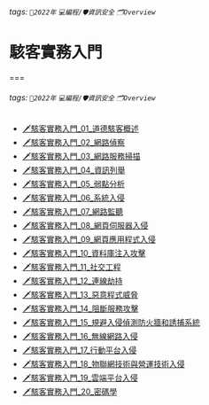 ###### tags: `📆2022年` `💻編程/🛡資訊安全` `🗂Overview`

# 駭客實務入門
===
###### tags: `📆2022年` `💻編程/🛡資訊安全` `🗂Overview`

- [🗡駭客實務入門_01_道德駭客概述](https://hackmd.io/@MickeyHuang233/駭客實務入門_01_道德駭客概述)
- [🗡駭客實務入門_02_網路偵察](https://hackmd.io/@MickeyHuang233/駭客實務入門_02_網路偵察)
- [🗡駭客實務入門_03_網路服務掃描](https://hackmd.io/@MickeyHuang233/駭客實務入門_03_網路服務掃描)
- [🗡駭客實務入門_04_資訊列舉]()
- [🗡駭客實務入門_05_弱點分析]()
- [🗡駭客實務入門_06_系統入侵]()
- [🗡駭客實務入門_07_網路監聽]()
- [🗡駭客實務入門_08_網頁伺服器入侵]()
- [🗡駭客實務入門_09_網頁應用程式入侵]()
- [🗡駭客實務入門_10_資料庫注入攻擊]()
- [🗡駭客實務入門_11_社交工程]()
- [🗡駭客實務入門_12_連線劫持]()
- [🗡駭客實務入門_13_惡意程式威脅]()
- [🗡駭客實務入門_14_阻斷服務攻擊]()
- [🗡駭客實務入門_15_規避入侵偵測防火牆和誘捕系統]()
- [🗡駭客實務入門_16_無線網路入侵]()
- [🗡駭客實務入門_17_行動平台入侵]()
- [🗡駭客實務入門_18_物聯網技術與營運技術入侵]()
- [🗡駭客實務入門_19_雲端平台入侵]()
- [🗡駭客實務入門_20_密碼學]()




